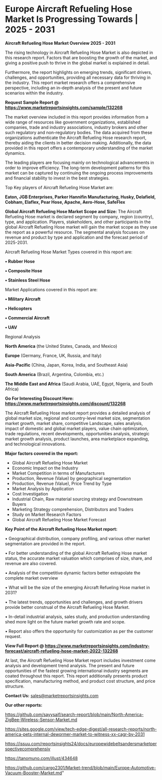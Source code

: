 # Europe Aircraft Refueling Hose Market Is Progressing Towards | 2025 - 2031

<Strong> Aircraft Refueling Hose Market Overview 2025 - 2031</strong>

The rising technology in Aircraft Refueling Hose Market is also depicted in this research report. Factors that are boosting the growth of the market, and giving a positive push to thrive in the global market is explained in detail.

Furthermore, the report highlights on emerging trends, significant drivers, challenges, and opportunities, providing all necessary data for thriving in the industry. This report market research offers a comprehensive perspective, including an in-depth analysis of the present and future scenarios within the industry.

<strong>Request Sample Report @ <a href=https://www.marketreportsinsights.com/sample/132268>https://www.marketreportsinsights.com/sample/132268</a></strong>

The market overview included in this report provides information from a wide range of resources like government organizations, established companies, trade and industry associations, industry brokers and other such regulatory and non-regulatory bodies. The data acquired from these organizations authenticate the Aircraft Refueling Hose research report, thereby aiding the clients in better decision making. Additionally, the data provided in this report offers a contemporary understanding of the market dynamics.

The leading players are focusing mainly on technological advancements in order to improve efficiency. The long-term development patterns for this market can be captured by continuing the ongoing process improvements and financial stability to invest in the best strategies.

Top Key players of Aircraft Refueling Hose Market are:

<strong>Eaton, JGB Enterprises, Parker Hannifin Manufacturing, Husky, Delafield, Cobham, Elaflex, Pear Hose, Apache, Aero-Hose, SafeFlex</strong>

<strong><b>Global Aircraft Refueling Hose Market Scope and Size:</b></strong>
The Aircraft Refueling Hose market is declared segment by company, region (country), type, and application. Players, stakeholders, and other participants in the global Aircraft Refueling Hose market will gain the market scope as they use the report as a powerful resource. The segmental analysis focuses on revenue and product by type and application and the forecast period of 2025-2031.

Aircraft Refueling Hose Market Types covered in this report are:

<strong>• Rubber Hose

• Composite Hose

• Stainless Steel Hose</strong>

Market Applications covered in this report are:

<strong>• Military Aircraft

• Helicopters

• Commercial Aircraft

• UAV</strong> 

Regional Analysis

<strong>North America</strong> (the United States, Canada, and Mexico)

<strong>Europe</strong> (Germany, France, UK, Russia, and Italy)

<strong>Asia-Pacific</strong> (China, Japan, Korea, India, and Southeast Asia)

<strong>South America</strong> (Brazil, Argentina, Colombia, etc.)

<strong>The Middle East and Africa</strong> (Saudi Arabia, UAE, Egypt, Nigeria, and South Africa)

<strong>Go For Interesting Discount Here: <a href=https://www.marketreportsinsights.com/discount/132268>https://www.marketreportsinsights.com/discount/132268</a></strong>

The Aircraft Refueling Hose market report provides a detailed analysis of global market size, regional and country-level market size, segmentation market growth, market share, competitive Landscape, sales analysis, impact of domestic and global market players, value chain optimization, trade regulations, recent developments, opportunities analysis, strategic market growth analysis, product launches, area marketplace expanding, and technological innovations.

<strong><b>Major factors covered in the report:</b></strong>
<ul>
  <li>Global Aircraft Refueling Hose Market </li>
  <li>Economic Impact on the Industry</li>
  <li>Market Competition in terms of Manufacturers</li>
  <li>Production, Revenue (Value) by geographical segmentation</li>
  <li>Production, Revenue (Value), Price Trend by Type</li>
  <li>Market Analysis by Application</li>
  <li>Cost Investigation</li>
  <li>Industrial Chain, Raw material sourcing strategy and Downstream Buyers</li>
  <li>Marketing Strategy comprehension, Distributors and Traders</li>
  <li>Study on Market Research Factors</li>
  <li>Global Aircraft Refueling Hose Market Forecast</li>
</ul>

<strong><b>Key Point of the Aircraft Refueling Hose Market report:</b></strong>

• Geographical distribution, company profiling, and various other market segmentation are provided in the report.

• For better understanding of the global Aircraft Refueling Hose market status, the accurate market valuation which comprises of size, share, and revenue are also covered.

• Analysis of the competitive dynamic factors better extrapolate the complete market overview

• What will be the size of the emerging Aircraft Refueling Hose market in 2031?

• The latest trends, opportunities and challenges, and growth drivers provide better construal of the Aircraft Refueling Hose Market.

• In-detail industrial analysis, sales study, and production understanding shed more light on the future market growth rate and scope.

• Report also offers the opportunity for customization as per the customer request.

<strong><b>View Full Report @ <a href=https://www.marketreportsinsights.com/industry-forecast/aircraft-refueling-hose-market-2022-132268>https://www.marketreportsinsights.com/industry-forecast/aircraft-refueling-hose-market-2022-132268</a></b></strong>


At last, the Aircraft Refueling Hose Market report includes investment come analysis and development trend analysis. The present and future opportunities of the fastest growing international industry segments are coated throughout this report. This report additionally presents product specification, manufacturing method, and product cost structure, and price structure.

<strong>Contact Us:</strong>
sales@marketreportsinsights.com

<strong>Our other reports:</strong>

<a href=https://github.com/sayysaif/search-report/blob/main/North-America-ZigBee-Wireless-Sensor-Market.md>https://github.com/sayysaif/search-report/blob/main/North-America-ZigBee-Wireless-Sensor-Market.md</a>

<a href=https://sites.google.com/view/tech-edge-digest/all-research-reports/north-america-pets-internal-dewormer-market-to-witness-xx-cagr-by-2031>https://sites.google.com/view/tech-edge-digest/all-research-reports/north-america-pets-internal-dewormer-market-to-witness-xx-cagr-by-2031</a>

<a href=https://issuu.com/reportsinsights24/docs/europewidebeltsandersmarketperspectivecomprehensiv>https://issuu.com/reportsinsights24/docs/europewidebeltsandersmarketperspectivecomprehensiv</a>

<a href=https://tanomuno.com/illust/434648>https://tanomuno.com/illust/434648</a>

<a href=https://github.com/cargo2301/Market-trend/blob/main/Europe-Automotive-Vacuum-Booster-Market.md>https://github.com/cargo2301/Market-trend/blob/main/Europe-Automotive-Vacuum-Booster-Market.md</a>"
